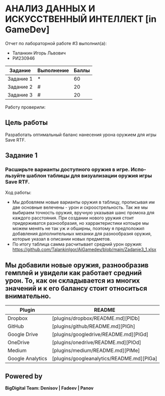 # АНАЛИЗ ДАННЫХ И ИСКУССТВЕННЫЙ ИНТЕЛЛЕКТ [in GameDev]
Отчет по лабораторной работе #3 выполнил(а):
- Таланкин Игорь Львович
- РИ230946

| Задание | Выполнение | Баллы |
| ------ | ------ | ------ |
| Задание 1 | * | 60 |
| Задание 2 | # | 20 |
| Задание 3 | # | 20 |


Работу проверили:


## Цель работы
Разработать оптимальный баланс нанесения урона оружием для игры Save RTF.

## Задание 1
### Расширьте варианты доступного оружия в игре. Испо-льзуйте шаблон таблицы для визуализации оружия игры Save RTF.
Ход работы:
- Мы добовляем новые варианты оружия в таблицу, прописывая им две основные велечены - урон и скроострельность. Так же мы выбираем точность оружия, вручную указывая шанс промоха для каждого расстояния. При создании нового уружия стоит придерживатся разнообразия, но харрактеристики котоыре мы можем менять не так уж и обширны, поэтому я предположил добавления дополнительных механки для разнообразия оружия, которые указал в описании новых предметов.
-  По итогу таблица самма расчитывает средний урон оружия:
https://github.com/TalankinIgor/AiGamedev/blob/main/Zadanie3_1.xlsx 

## Мы добавили новые оружия, разнообразив гемплей и увидели как работает средний урон. То, как он складывается из многих значений и к его балансу стоит относиться внимательно.


| Plugin | README |
| ------ | ------ |
| Dropbox | [plugins/dropbox/README.md][PlDb] |
| GitHub | [plugins/github/README.md][PlGh] |
| Google Drive | [plugins/googledrive/README.md][PlGd] |
| OneDrive | [plugins/onedrive/README.md][PlOd] |
| Medium | [plugins/medium/README.md][PlMe] |
| Google Analytics | [plugins/googleanalytics/README.md][PlGa] |

## Powered by

**BigDigital Team: Denisov | Fadeev | Panov**
